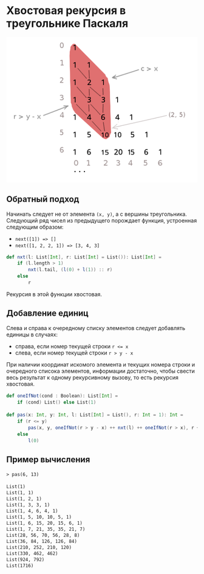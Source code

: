 # Хвостовая рекурсия в треугольнике Паскаля
![figure](figure.png)

## Обратный подход
Начинать следует не от элемента `(x, y)`, а с вершины треугольника. Следующий ряд чисел из предыдущего порождает функция, устроенная следующим образом:
* `next([1]) => []`
* `next([1, 2, 2, 1]) => [3, 4, 3]`

```scala
def nxt(l: List[Int], r: List[Int] = List()): List[Int] =
    if (l.length > 1)
        nxt(l.tail, (l(0) + l(1)) :: r)
    else
        r
```
Рекурсия в этой функции хвостовая.

## Добавление единиц
Слева и справа к очередному списку элементов следует добавлять единицы в случаях:
* справа, если номер текущей строки `r <= x`
* слева, если номер текущей строки `r > y - x`

При наличии координат искомого элемента и текущих номера строки и очередного списока элементов, информации достаточно, чтобы свести весь результат к одному рекурсивному вызову, то есть рекурсия хвостовая.

```scala
def oneIfNot(cond : Boolean): List[Int] =
    if (cond) List() else List(1)

def pas(x: Int, y: Int, l: List[Int] = List(), r: Int = 1): Int =
    if (r <= y)
        pas(x, y, oneIfNot(r > y - x) ++ nxt(l) ++ oneIfNot(r > x), r + 1)
    else
        l(0)
```

## Пример вычисления
```
> pas(6, 13)

List(1)
List(1, 1)
List(1, 2, 1)
List(1, 3, 3, 1)
List(1, 4, 6, 4, 1)
List(1, 5, 10, 10, 5, 1)
List(1, 6, 15, 20, 15, 6, 1)
List(1, 7, 21, 35, 35, 21, 7)
List(28, 56, 70, 56, 28, 8)
List(36, 84, 126, 126, 84)
List(210, 252, 210, 120)
List(330, 462, 462)
List(924, 792)
List(1716)
```
